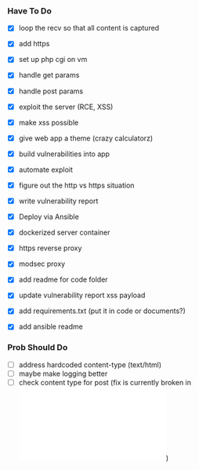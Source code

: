 ### Have To Do
- [x] loop the recv so that all content is captured
- [x] add https
- [x] set up php cgi on vm
- [x] handle get params
- [x] handle post params
- [x] exploit the server (RCE, XSS)
- [x] make xss possible
- [x] give web app a theme (crazy calculatorz)
- [x] build vulnerabilities into app
- [x] automate exploit
- [x] figure out the http vs https situation
- [x] write vulnerability report
- [x] Deploy via Ansible
- [x] dockerized server container
- [x] https reverse proxy
- [x] modsec proxy
- [x] add readme for code folder
- [x] update vulnerability report xss payload
- [x] add requirements.txt (put it in code or documents?)
- [x] add ansible readme


### Prob Should Do
- [ ] address hardcoded content-type (text/html)
- [ ] maybe make logging better
- [ ] check content type for post (fix is currently broken in ![parser_1.py](./code/src/parser_1.py))